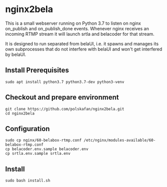 nginx2bela
=========

This is a small webserver running on Python 3.7 to listen on nginx on_publish and on_publish_done events. Whenever nginx receives an incoming RTMP stream it will launch srtla and belacoder for that stream.

It is designed to run separated from belaUI, i.e. it spawns and manages its own subprocesses that do not interfere with belaUI and won't get interfered by belaUI.

Install Prerequisites
-----
    sudo apt install python3.7 python3.7-dev python3-venv

Checkout and prepare environment
-----
    git clone https://github.com/polskafan/nginx2bela.git
    cd nginx2bela
    

Configuration
-----
    sudo cp nginx/60-belabox-rtmp.conf /etc/nginx/modules-available/60-belabox-rtmp.conf
    cp belacoder.env.sample belacoder.env
    cp srtla.env.sample srtla.env

Install
-----
    sudo bash install.sh
